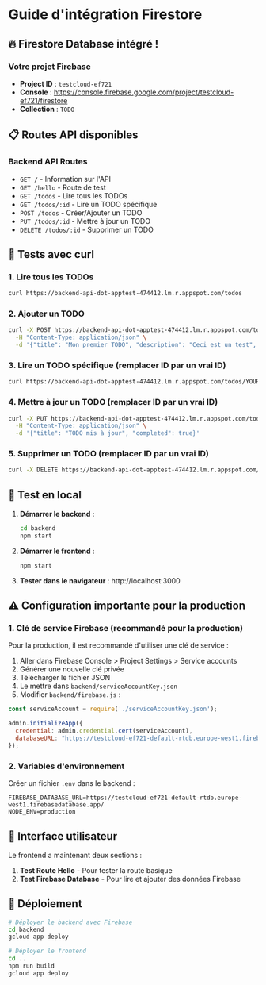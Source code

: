 # Guide d'intégration Firestore

## 🔥 Firestore Database intégré !

### Votre projet Firebase
- **Project ID** : `testcloud-ef721`
- **Console** : https://console.firebase.google.com/project/testcloud-ef721/firestore
- **Collection** : `TODO`

## 📋 Routes API disponibles

### Backend API Routes
- `GET /` - Information sur l'API
- `GET /hello` - Route de test
- `GET /todos` - Lire tous les TODOs
- `GET /todos/:id` - Lire un TODO spécifique
- `POST /todos` - Créer/Ajouter un TODO
- `PUT /todos/:id` - Mettre à jour un TODO
- `DELETE /todos/:id` - Supprimer un TODO

## 🧪 Tests avec curl

### 1. Lire tous les TODOs
```bash
curl https://backend-api-dot-apptest-474412.lm.r.appspot.com/todos
```

### 2. Ajouter un TODO
```bash
curl -X POST https://backend-api-dot-apptest-474412.lm.r.appspot.com/todos \
  -H "Content-Type: application/json" \
  -d '{"title": "Mon premier TODO", "description": "Ceci est un test", "completed": false}'
```

### 3. Lire un TODO spécifique (remplacer ID par un vrai ID)
```bash
curl https://backend-api-dot-apptest-474412.lm.r.appspot.com/todos/YOUR_ID
```

### 4. Mettre à jour un TODO (remplacer ID par un vrai ID)
```bash
curl -X PUT https://backend-api-dot-apptest-474412.lm.r.appspot.com/todos/YOUR_ID \
  -H "Content-Type: application/json" \
  -d '{"title": "TODO mis à jour", "completed": true}'
```

### 5. Supprimer un TODO (remplacer ID par un vrai ID)
```bash
curl -X DELETE https://backend-api-dot-apptest-474412.lm.r.appspot.com/todos/YOUR_ID
```

## 🚀 Test en local

1. **Démarrer le backend** :
   ```bash
   cd backend
   npm start
   ```

2. **Démarrer le frontend** :
   ```bash
   npm start
   ```

3. **Tester dans le navigateur** : http://localhost:3000

## ⚠️ Configuration importante pour la production

### 1. Clé de service Firebase (recommandé pour la production)

Pour la production, il est recommandé d'utiliser une clé de service :

1. Aller dans Firebase Console > Project Settings > Service accounts
2. Générer une nouvelle clé privée
3. Télécharger le fichier JSON
4. Le mettre dans `backend/serviceAccountKey.json`
5. Modifier `backend/firebase.js` :

```javascript
const serviceAccount = require('./serviceAccountKey.json');

admin.initializeApp({
  credential: admin.credential.cert(serviceAccount),
  databaseURL: "https://testcloud-ef721-default-rtdb.europe-west1.firebasedatabase.app/"
});
```

### 2. Variables d'environnement

Créer un fichier `.env` dans le backend :
```env
FIREBASE_DATABASE_URL=https://testcloud-ef721-default-rtdb.europe-west1.firebasedatabase.app/
NODE_ENV=production
```

## 📱 Interface utilisateur

Le frontend a maintenant deux sections :
1. **Test Route Hello** - Pour tester la route basique
2. **Test Firebase Database** - Pour lire et ajouter des données Firebase

## 🔧 Déploiement

```bash
# Déployer le backend avec Firebase
cd backend
gcloud app deploy

# Déployer le frontend
cd ..
npm run build
gcloud app deploy
```